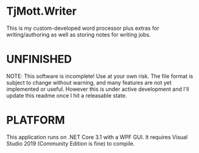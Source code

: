 # TjMott.Writer

This is my custom-developed word processor plus extras for writing/authoring as well as storing notes for writing jobs.

# UNFINISHED

NOTE: This software is incomplete! Use at your own risk. The file format is subject to change without warning, and many features are not yet implemented or useful. However this is under active development and I'll update this readme once I hit a releasable state.

# PLATFORM

This application runs on .NET Core 3.1 with a WPF GUI. It requires Visual Studio 2019 (Community Edition is fine) to compile.
